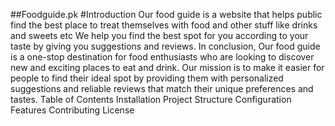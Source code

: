 ##Foodguide.pk
#Introduction
Our food guide is a website that helps public find the best place to treat themselves with food and other stuff like drinks and sweets etc We help you find the best spot for you according to your taste by giving you suggestions and reviews.
In conclusion, Our food guide is a one-stop destination for food enthusiasts who are looking to discover new and exciting places to eat and drink. Our mission is to make it easier for people to find their ideal spot by providing them with personalized suggestions and reliable reviews that match their unique preferences and tastes.
Table of Contents
Installation
Project Structure
Configuration
Features
Contributing
License
